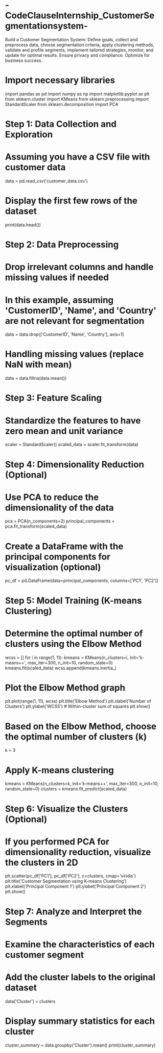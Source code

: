 # -CodeClauseInternship_CustomerSegmentationsystem-
Build a Customer Segmentation System: Define goals, collect and preprocess data, choose segmentation criteria, apply clustering methods, validate and profile segments, implement tailored strategies, monitor, and update for optimal results. Ensure privacy and compliance. Optimize for business success.
# Import necessary libraries
import pandas as pd
import numpy as np
import matplotlib.pyplot as plt
from sklearn.cluster import KMeans
from sklearn.preprocessing import StandardScaler
from sklearn.decomposition import PCA

# Step 1: Data Collection and Exploration
# Assuming you have a CSV file with customer data
data = pd.read_csv('customer_data.csv')

# Display the first few rows of the dataset
print(data.head())

# Step 2: Data Preprocessing
# Drop irrelevant columns and handle missing values if needed
# In this example, assuming 'CustomerID', 'Name', and 'Country' are not relevant for segmentation
data = data.drop(['CustomerID', 'Name', 'Country'], axis=1)

# Handling missing values (replace NaN with mean)
data = data.fillna(data.mean())

# Step 3: Feature Scaling
# Standardize the features to have zero mean and unit variance
scaler = StandardScaler()
scaled_data = scaler.fit_transform(data)

# Step 4: Dimensionality Reduction (Optional)
# Use PCA to reduce the dimensionality of the data
pca = PCA(n_components=2)
principal_components = pca.fit_transform(scaled_data)

# Create a DataFrame with the principal components for visualization (optional)
pc_df = pd.DataFrame(data=principal_components, columns=['PC1', 'PC2'])

# Step 5: Model Training (K-means Clustering)
# Determine the optimal number of clusters using the Elbow Method
wcss = []
for i in range(1, 11):
    kmeans = KMeans(n_clusters=i, init='k-means++', max_iter=300, n_init=10, random_state=0)
    kmeans.fit(scaled_data)
    wcss.append(kmeans.inertia_)

# Plot the Elbow Method graph
plt.plot(range(1, 11), wcss)
plt.title('Elbow Method')
plt.xlabel('Number of Clusters')
plt.ylabel('WCSS')  # Within-cluster sum of squares
plt.show()

# Based on the Elbow Method, choose the optimal number of clusters (k)
k = 3

# Apply K-means clustering
kmeans = KMeans(n_clusters=k, init='k-means++', max_iter=300, n_init=10, random_state=0)
clusters = kmeans.fit_predict(scaled_data)

# Step 6: Visualize the Clusters (Optional)
# If you performed PCA for dimensionality reduction, visualize the clusters in 2D
plt.scatter(pc_df['PC1'], pc_df['PC2'], c=clusters, cmap='viridis')
plt.title('Customer Segmentation using K-means Clustering')
plt.xlabel('Principal Component 1')
plt.ylabel('Principal Component 2')
plt.show()

# Step 7: Analyze and Interpret the Segments
# Examine the characteristics of each customer segment

# Add the cluster labels to the original dataset
data['Cluster'] = clusters

# Display summary statistics for each cluster
cluster_summary = data.groupby('Cluster').mean()
print(cluster_summary)
